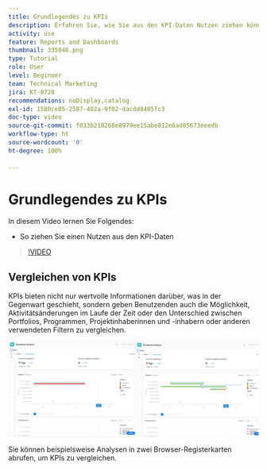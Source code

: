 ```yaml
---
title: Grundlegendes zu KPIs
description: Erfahren Sie, wie Sie aus den KPI-Daten Nutzen ziehen können, indem diese Aufschluss über die Gegenwart sowie Trends aus der Vergangenheit geben.
activity: use
feature: Reports and Dashboards
thumbnail: 335046.png
type: Tutorial
role: User
level: Beginner
team: Technical Marketing
jira: KT-8728
recommendations: noDisplay,catalog
exl-id: 1580ce05-2587-402a-9f02-dacdd8405fc3
doc-type: video
source-git-commit: f033b210268e8979ee15abe812e6ad85673eeedb
workflow-type: ht
source-wordcount: '0'
ht-degree: 100%

---
```


# Grundlegendes zu KPIs

In diesem Video lernen Sie Folgendes:

* So ziehen Sie einen Nutzen aus den KPI-Daten

>[!VIDEO](https://video.tv.adobe.com/v/335046/?quality=12&learn=on)

## Vergleichen von KPIs

KPIs bieten nicht nur wertvolle Informationen darüber, was in der Gegenwart geschieht, sondern geben Benutzenden auch die Möglichkeit, Aktivitätsänderungen im Laufe der Zeit oder den Unterschied zwischen Portfolios, Programmen, Projektinhaberinnen und -inhabern oder anderen verwendeten Filtern zu vergleichen.

![Ein Bild, das zwei Browser-Registerkarten nebeneinander zeigt](assets/section-2-0.png)

Sie können beispielsweise Analysen in zwei Browser-Registerkarten abrufen, um KPIs zu vergleichen.
